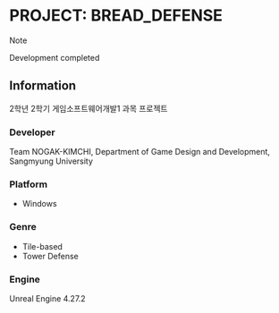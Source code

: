 # PROJECT: BREAD_DEFENSE

> [!NOTE]
> Development completed

## Information
2학년 2학기 게임소프트웨어개발1 과목 프로젝트

### Developer
Team NOGAK-KIMCHI, Department of Game Design and Development, Sangmyung University

### Platform
- Windows

### Genre
- Tile-based
- Tower Defense

### Engine
Unreal Engine 4.27.2


